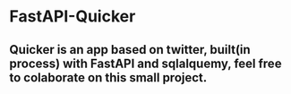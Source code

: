 # FastAPI-Quicker
## Quicker is an app based on twitter, built(in process) with FastAPI and sqlalquemy, feel free to colaborate on this small project.

